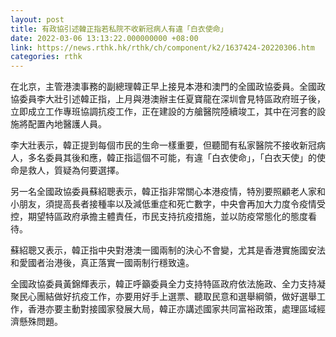 ```yaml
---
layout: post
title: 有政協引述韓正指若私院不收新冠病人有違「白衣使命」
date: 2022-03-06 13:13:22.000000000 +08:00
link: https://news.rthk.hk/rthk/ch/component/k2/1637424-20220306.htm
categories: rthk
---
```


在北京，主管港澳事務的副總理韓正早上接見本港和澳門的全國政協委員。全國政協委員李大壯引述韓正指，上月與港澳辦主任夏寶龍在深圳會見特區政府班子後，立即成立工作專班協調抗疫工作，正在建設的方艙醫院陸續竣工，其中在河套的設施將配置內地醫護人員。

李大壯表示，韓正提到每個市民的生命一樣重要，但聽聞有私家醫院不接收新冠病人，多名委員其後和應，韓正指這個不可能，有違「白衣使命」，「白衣天使」的使命是救人，質疑為何要選擇。

另一名全國政協委員蘇紹聰表示，韓正指非常關心本港疫情，特別要照顧老人家和小朋友，須提高長者接種率以及減低重症和死亡數字，中央會再加大力度令疫情受控，期望特區政府承擔主體責任，市民支持抗疫措施，並以防疫常態化的態度看待。

蘇紹聰又表示，韓正指中央對港澳一國兩制的決心不會變，尤其是香港實施國安法和愛國者治港後，真正落實一國兩制行穩致遠。

全國政協委員黃錦輝表示，韓正呼籲委員全力支持特區政府依法施政、全力支持凝聚民心團結做好抗疫工作，亦要用好手上選票、聽取民意和選舉綱領，做好選舉工作，香港亦要主動對接國家發展大局，韓正亦講述國家共同富裕政策，處理區域經濟懸殊問題。
